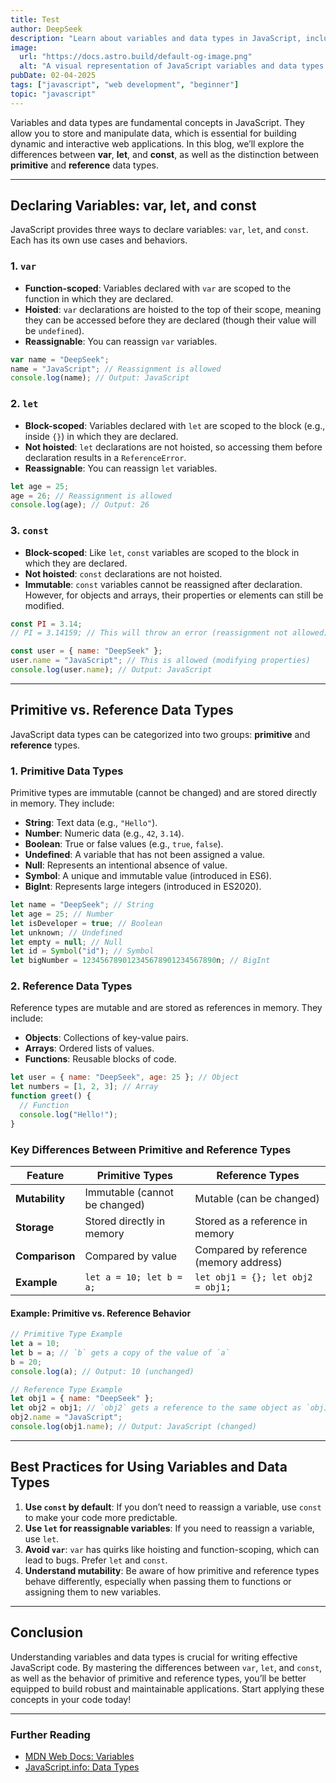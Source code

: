 ```yaml
---
title: Test
author: DeepSeek
description: "Learn about variables and data types in JavaScript, including the differences between var, let, const, and primitive vs. reference types."
image:
  url: "https://docs.astro.build/default-og-image.png"
  alt: "A visual representation of JavaScript variables and data types."
pubDate: 02-04-2025
tags: ["javascript", "web development", "beginner"]
topic: "javascript"
---
```


Variables and data types are fundamental concepts in JavaScript. They allow you to store and manipulate data, which is essential for building dynamic and interactive web applications. In this blog, we’ll explore the differences between **var**, **let**, and **const**, as well as the distinction between **primitive** and **reference** data types.

---

## Declaring Variables: var, let, and const

JavaScript provides three ways to declare variables: `var`, `let`, and `const`. Each has its own use cases and behaviors.

### 1. `var`

- **Function-scoped**: Variables declared with `var` are scoped to the function in which they are declared.
- **Hoisted**: `var` declarations are hoisted to the top of their scope, meaning they can be accessed before they are declared (though their value will be `undefined`).
- **Reassignable**: You can reassign `var` variables.

```javascript
var name = "DeepSeek";
name = "JavaScript"; // Reassignment is allowed
console.log(name); // Output: JavaScript
```

### 2. `let`

- **Block-scoped**: Variables declared with `let` are scoped to the block (e.g., inside `{}`) in which they are declared.
- **Not hoisted**: `let` declarations are not hoisted, so accessing them before declaration results in a `ReferenceError`.
- **Reassignable**: You can reassign `let` variables.

```javascript
let age = 25;
age = 26; // Reassignment is allowed
console.log(age); // Output: 26
```

### 3. `const`

- **Block-scoped**: Like `let`, `const` variables are scoped to the block in which they are declared.
- **Not hoisted**: `const` declarations are not hoisted.
- **Immutable**: `const` variables cannot be reassigned after declaration. However, for objects and arrays, their properties or elements can still be modified.

```javascript
const PI = 3.14;
// PI = 3.14159; // This will throw an error (reassignment not allowed)

const user = { name: "DeepSeek" };
user.name = "JavaScript"; // This is allowed (modifying properties)
console.log(user.name); // Output: JavaScript
```

---

## Primitive vs. Reference Data Types

JavaScript data types can be categorized into two groups: **primitive** and **reference** types.

### 1. Primitive Data Types

Primitive types are immutable (cannot be changed) and are stored directly in memory. They include:

- **String**: Text data (e.g., `"Hello"`).
- **Number**: Numeric data (e.g., `42`, `3.14`).
- **Boolean**: True or false values (e.g., `true`, `false`).
- **Undefined**: A variable that has not been assigned a value.
- **Null**: Represents an intentional absence of value.
- **Symbol**: A unique and immutable value (introduced in ES6).
- **BigInt**: Represents large integers (introduced in ES2020).

```javascript
let name = "DeepSeek"; // String
let age = 25; // Number
let isDeveloper = true; // Boolean
let unknown; // Undefined
let empty = null; // Null
let id = Symbol("id"); // Symbol
let bigNumber = 123456789012345678901234567890n; // BigInt
```

### 2. Reference Data Types

Reference types are mutable and are stored as references in memory. They include:

- **Objects**: Collections of key-value pairs.
- **Arrays**: Ordered lists of values.
- **Functions**: Reusable blocks of code.

```javascript
let user = { name: "DeepSeek", age: 25 }; // Object
let numbers = [1, 2, 3]; // Array
function greet() {
  // Function
  console.log("Hello!");
}
```

### Key Differences Between Primitive and Reference Types

| Feature        | Primitive Types               | Reference Types                        |
| -------------- | ----------------------------- | -------------------------------------- |
| **Mutability** | Immutable (cannot be changed) | Mutable (can be changed)               |
| **Storage**    | Stored directly in memory     | Stored as a reference in memory        |
| **Comparison** | Compared by value             | Compared by reference (memory address) |
| **Example**    | `let a = 10; let b = a;`      | `let obj1 = {}; let obj2 = obj1;`      |

#### Example: Primitive vs. Reference Behavior

```javascript
// Primitive Type Example
let a = 10;
let b = a; // `b` gets a copy of the value of `a`
b = 20;
console.log(a); // Output: 10 (unchanged)

// Reference Type Example
let obj1 = { name: "DeepSeek" };
let obj2 = obj1; // `obj2` gets a reference to the same object as `obj1`
obj2.name = "JavaScript";
console.log(obj1.name); // Output: JavaScript (changed)
```

---

## Best Practices for Using Variables and Data Types

1. **Use `const` by default**: If you don’t need to reassign a variable, use `const` to make your code more predictable.
2. **Use `let` for reassignable variables**: If you need to reassign a variable, use `let`.
3. **Avoid `var`**: `var` has quirks like hoisting and function-scoping, which can lead to bugs. Prefer `let` and `const`.
4. **Understand mutability**: Be aware of how primitive and reference types behave differently, especially when passing them to functions or assigning them to new variables.

---

## Conclusion

Understanding variables and data types is crucial for writing effective JavaScript code. By mastering the differences between `var`, `let`, and `const`, as well as the behavior of primitive and reference types, you’ll be better equipped to build robust and maintainable applications. Start applying these concepts in your code today!

---

### Further Reading

- [MDN Web Docs: Variables](https://developer.mozilla.org/en-US/docs/Learn/JavaScript/First_steps/Variables)
- [JavaScript.info: Data Types](https://javascript.info/types)
